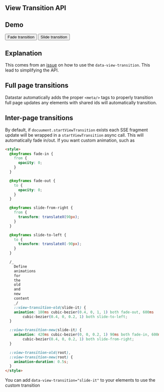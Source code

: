 <style>
@keyframes fade-in {
  from { opacity: 0; }
}

@keyframes fade-out {
to { opacity: 0; }
}

@keyframes slide-from-right {
from { transform: translateX(90px); }
}

@keyframes slide-to-left {
to { transform: translateX(-90px); }
}

/_ Define animations for the old and new content _/
::view-transition-old(slide-it) {
animation: 180ms cubic-bezier(0.4, 0, 1, 1) both fade-out,
600ms cubic-bezier(0.4, 0, 0.2, 1) both slide-to-left;
}

::view-transition-new(slide-it) {
animation: 420ms cubic-bezier(0, 0, 0.2, 1) 90ms both fade-in,
600ms cubic-bezier(0.4, 0, 0.2, 1) both slide-from-right;
}

::view-transition-old(root),
::view-transition-new(root) {
animation-duration: 0.5s;
}
</style>

## View Transition API

## Demo

<div class="flex flex-col gap-4" data-merge-signals="{supportsViewTransitionAPI:!!document.startViewTransition, useSlide: false}">
<div data-text="`View Transition API supported in browser? ${$supportsViewTransitionAPI}`"></div>
<div id="stuff" class="flex gap-4">
<button class="btn btn-accent" data-show="$supportsViewTransitionAPI" data-on-click="@get('/examples/view_transition_api/watch')">
    Fade transition
</button>
<button class="btn btn-accent" data-show="$supportsViewTransitionAPI" data-on-click="$useSlide = true; @get('/examples/view_transition_api/watch')">
    Slide transition
</button>
</div>
</div>

## Explanation

This comes from an [issue](https://github.com/starfederation/datastar/issues/19) on how to use the `data-view-transition`. This lead to simplifying the API.

## Full page transitions

Datastar automatically adds the proper `<meta/>` tags to properly transition full page updates any elements with shared ids will automatically transition.

## Inter-page transitions

By default, if `docuument.startViewTransition` exists each SSE fragment update will be wrapped in a `startViewTransition` async call. This will automatically fade in/out. If you want custom animation, such as

```html
<style>
  @keyframes fade-in {
    from {
      opacity: 0;
    }
  }

  @keyframes fade-out {
    to {
      opacity: 0;
    }
  }

  @keyframes slide-from-right {
    from {
      transform: translateX(90px);
    }
  }

  @keyframes slide-to-left {
    to {
      transform: translateX(-90px);
    }
  }

  /_
    Define
    animations
    for
    the
    old
    and
    new
    content
    _/
    ::view-transition-old(slide-it) {
    animation: 180ms cubic-bezier(0.4, 0, 1, 1) both fade-out, 600ms
        cubic-bezier(0.4, 0, 0.2, 1) both slide-to-left;
  }

  ::view-transition-new(slide-it) {
    animation: 420ms cubic-bezier(0, 0, 0.2, 1) 90ms both fade-in, 600ms
        cubic-bezier(0.4, 0, 0.2, 1) both slide-from-right;
  }

  ::view-transition-old(root),
  ::view-transition-new(root) {
    animation-duration: 0.5s;
  }
</style>
```

You can add `data-view-transition="slide-it"` to your elements to use the custom transition

